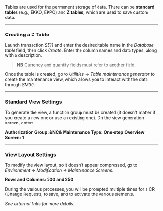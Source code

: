 Tables are used for the permanent storage of data. There can be **standard tables** (e.g., EKKO, EKPO) and **Z tables**, which are used to save custom data.

---

### Creating a Z Table

Launch transaction *SE11* and enter the desired table name in the *Database table* field, then click *Create*. Enter the column names and data types, along with a description.

> **NB**
> Currency and quantity fields must refer to another field.

Once the table is created, go to *Utilities -> Table maintenance generator* to create the maintenance view, which allows you to interact with the data through *SM30*.

---

### Standard View Settings

To generate the view, a function group must be created (it doesn't matter if you create a new one or use an existing one).
On the view generation screen, enter:

**Authorization Group: &NC&**
**Maintenance Type: One-step**
**Overview Screen: 1**

---

### View Layout Settings

To modify the view layout, so it doesn't appear compressed, go to *Environment -> Modification -> Maintenance Screens*.

**Rows and Columns: 200 and 250**

During the various processes, you will be prompted multiple times for a CR (Change Request), to save, and to activate the various elements.

*See external links for more details.*